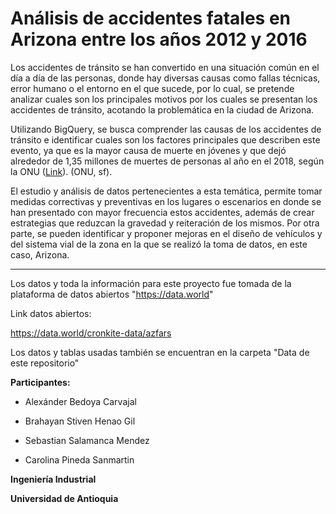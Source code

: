 # Análisis de accidentes fatales en Arizona entre los años 2012 y 2016

Los accidentes de tránsito se han convertido en una situación común en el día a día de las personas, donde hay diversas causas como fallas técnicas, error humano o el entorno en el que sucede, por lo cual, se pretende analizar cuales son los principales motivos por los cuales se presentan los accidentes de tránsito, acotando la problemática en la ciudad de Arizona.

Utilizando BigQuery, se busca comprender las causas de los accidentes de tránsito e identificar cuales son los factores principales que describen este evento, ya que es la mayor causa de muerte en jóvenes y que dejó alrededor de 1,35 millones de muertes de personas al año en el 2018, según la ONU (<a href="https://www.un.org/es/observances/road-traffic-victims-day#:~:text=El%20Informe%20sobre%20la%20situaci%C3%B3n,1%2C35%20millones%20de%20muertes">Link</a>). (ONU, sf).

El estudio y análisis de datos pertenecientes a esta temática, permite tomar medidas correctivas y preventivas en los lugares o escenarios en donde se han presentado con mayor frecuencia estos accidentes, además de crear estrategias que reduzcan la gravedad y reiteración de los mismos. Por otra parte, se pueden identificar y proponer mejoras en el diseño de vehículos y del sistema vial de la zona en la que se realizó la toma de datos, en este caso, Arizona.


-----------------------------------------------------------------------------------------------------------------------------------------------------------------------
<link rel="stylesheet" href="https://cdnjs.cloudflare.com/ajax/libs/font-awesome/5.15.3/css/all.min.css" integrity="sha512D/aZG+eJpB52jJgyMnsIwJNc4YfN4Q5j5mkI/jtPr5szJFgS5m8WwEbbQvVYgBXn+teuV7Wb9LMFNFV7rKhBAA==" crossorigin="anonymous" referrerpolicy="no-referrer" />
<i class="fab fa-twitter"></i>


Los datos y toda la información para este proyecto fue tomada de la plataforma de datos abiertos "https://data.world"


Link datos abiertos:

https://data.world/cronkite-data/azfars

Los datos y tablas usadas también se encuentran en la carpeta "Data de este repositorio"



**Participantes:**

- Alexánder Bedoya Carvajal

- Brahayan Stiven Henao Gil

- Sebastian Salamanca Mendez

- Carolina Pineda Sanmartin



**Ingeniería Industrial**

**Universidad de Antioquia**
